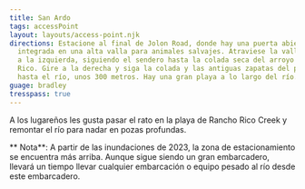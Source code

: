 ```yaml
---
title: San Ardo
tags: accessPoint
layout: layouts/access-point.njk
directions: Estacione al final de Jolon Road, donde hay una puerta abierta
  integrada en una alta valla para animales salvajes. Atraviese la valla y gire
  a la izquierda, siguiendo el sendero hasta la colada seca del arroyo Rancho
  Rico. Gire a la derecha y siga la colada y las antiguas zapatas del puente
  hasta el río, unos 300 metros. Hay una gran playa a lo largo del río.
guage: bradley
tresspass: true
---
```


A los lugareños les gusta pasar el rato en la playa de Rancho Rico Creek y remontar el río para nadar en pozas profundas.

** Nota**: A partir de las inundaciones de 2023, la zona de estacionamiento se encuentra más arriba. Aunque sigue siendo un gran embarcadero, llevará un tiempo llevar cualquier embarcación o equipo pesado al río desde este embarcadero.
